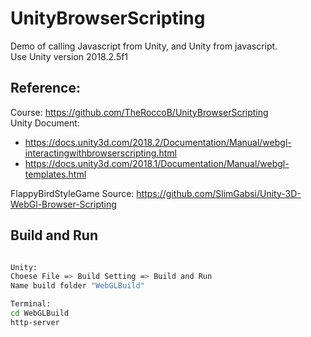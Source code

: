 # UnityBrowserScripting

Demo of calling Javascript from Unity, and Unity from javascript.  
Use Unity version 2018.2.5f1

## Reference:

Course: https://github.com/TheRoccoB/UnityBrowserScripting  
Unity Document:

- https://docs.unity3d.com/2018.2/Documentation/Manual/webgl-interactingwithbrowserscripting.html
- https://docs.unity3d.com/2018.1/Documentation/Manual/webgl-templates.html

FlappyBirdStyleGame Source: https://github.com/SlimGabsi/Unity-3D-WebGl-Browser-Scripting

## Build and Run

```sh

Unity:
Choese File => Build Setting => Build and Run
Name build folder "WebGLBuild"

Terminal:
cd WebGLBuild
http-server

```
